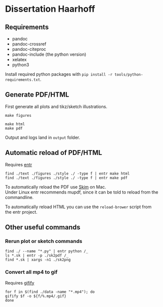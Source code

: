 # Dissertation Haarhoff

## Requirements

- pandoc
- pandoc-crossref
- pandoc-citeproc
- pandoc-include (the python version)
- xelatex
- python3

Install required python packages with `pip install -r tools/python-requirements.txt`.

## Generate PDF/HTML

First generate all plots and tikz/sketch illustrations.

````
make figures
````

````
make html
make pdf
````

Output and logs land in `output` folder.

## Automatic reload of PDF/HTML

Requires [entr](https://entrproject.org/)

````
find ./text ./figures ./style ./ -type f | entr make html
find ./text ./figures ./style ./ -type f | entr make pdf
````

To automatically reload the PDF use [Skim](https://skim-app.sourceforge.io/) on Mac.  
Under Linux entr recommends mupdf, since it can be told to reload from the commandline.

To automatically reload HTML you can use the `reload-brower` script from the entr project.

## Other useful commands

### Rerun plot or sketch commands

````
find ./ --name "*.py" | entr python /_
ls *.sk | entr -p ./sk2pdf /_
find *.sk | xargs -n1 ./sk2png
````

### Convert all mp4 to gif

Requires [gifify](https://github.com/vvo/gifify)

````
for f in $(find ./data -name "*.mp4"); do
gifify $f -o ${f/%.mp4/.gif}
done
````